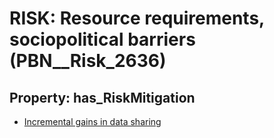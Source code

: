 # RISK: __Resource requirements, sociopolitical barriers__ (PBN__Risk_2636)

## Property: has_RiskMitigation

* [Incremental gains in data sharing](PBN__Mitigation_573)

